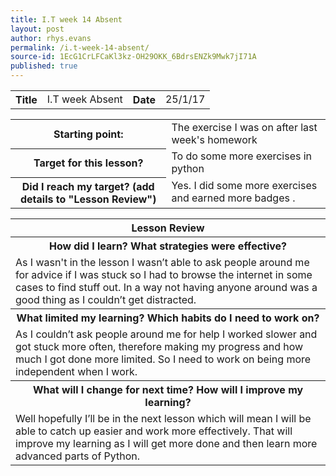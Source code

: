 ```yaml
---
title: I.T week 14 Absent
layout: post
author: rhys.evans
permalink: /i.t-week-14-absent/
source-id: 1EcG1CrLFCaKl3kz-OH29OKK_6BdrsENZk9Mwk7jI71A
published: true
---
```

<table>
  <tr>
    <th>Title</th>
    <td>I.T week Absent</td>
    <th>Date</th>
    <td>25/1/17</td>
  </tr>
</table>


<table>
  <tr>
    <th>Starting point:</th>
    <td>The exercise I was on after last week's homework </td>
  </tr>
  <tr>
    <th>Target for this lesson?</th>
    <td>To do some more exercises in python</td>
  </tr>
  <tr>
    <th>Did I reach my target? 
(add details to "Lesson Review")</th>
    <td> Yes. I did some more exercises and earned more badges . </td>
  </tr>
</table>


<table>
  <tr>
    <th>Lesson Review</th>
  </tr>
  <tr>
    <th>How did I learn? What strategies were effective? </th>
  </tr>
  <tr>
    <td> As I wasn't in the lesson I wasn’t able to ask people around me for advice if I was stuck so I had to browse the internet in some cases to find stuff out. In a way not having anyone around was a good thing as I couldn’t get distracted.</td>
  </tr>
  <tr>
    <th>What limited my learning? Which habits do I need to work on? </th>
  </tr>
  <tr>
    <td>As I couldn’t ask people around me for help I worked slower and got stuck more often, therefore making my progress and how much I got done more limited. So I need to work on being more independent when I work.</td>
  </tr>
  <tr>
    <th>What will I change for next time? How will I improve my learning?</th>
  </tr>
  <tr>
    <td>Well hopefully I’ll be in the next lesson which will mean I will be able to catch up easier and work more effectively. That will improve my learning as I will get more done and then learn more advanced parts of Python.</td>
  </tr>
</table>


